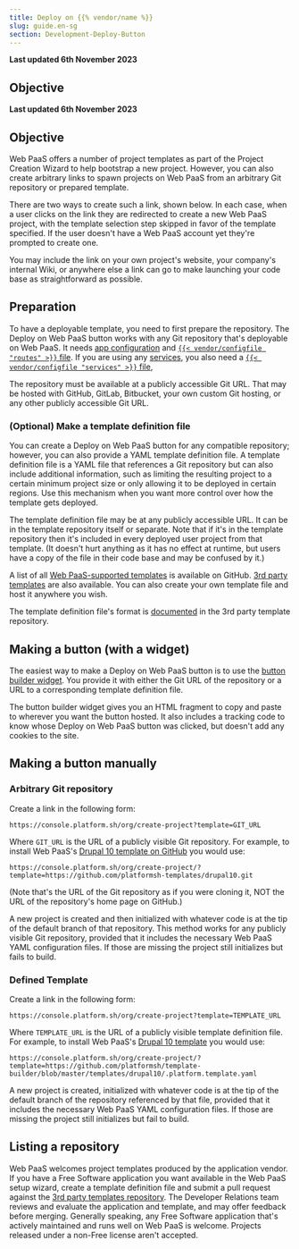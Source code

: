 ```yaml
---
title: Deploy on {{% vendor/name %}}
slug: guide.en-sg
section: Development-Deploy-Button
---
```


**Last updated 6th November 2023**



## Objective  

**Last updated 6th November 2023**



## Objective  

Web PaaS offers a number of project templates as part of the Project Creation Wizard to help bootstrap a new project.
However, you can also create arbitrary links to spawn projects on Web PaaS from an arbitrary Git repository or prepared template.

There are two ways to create such a link, shown below.
In each case, when a user clicks on the link they are redirected to create a new Web PaaS project,
with the template selection step skipped in favor of the template specified.
If the user doesn't have a Web PaaS account yet they're prompted to create one.

You may include the link on your own project's website, your company's internal Wiki,
or anywhere else a link can go to make launching your code base as straightforward as possible.

## Preparation

To have a deployable template, you need to first prepare the repository.
The Deploy on Web PaaS button works with any Git repository that's deployable on Web PaaS.
It needs [app configuration](../create-apps/_index.md)
and [`{{< vendor/configfile "routes" >}}` file](../define-routes/_index.md).
If you are using any [services](../add-services/_index.md),
you also need a [`{{< vendor/configfile "services" >}}` file](../add-services/_index.md),

The repository must be available at a publicly accessible Git URL.
That may be hosted with GitHub, GitLab, Bitbucket, your own custom Git hosting,
or any other publicly accessible Git URL.

### (Optional) Make a template definition file

You can create a Deploy on Web PaaS button for any compatible repository;
however, you can also provide a YAML template definition file.
A template definition file is a YAML file that references a Git repository but can also include additional information,
such as limiting the resulting project to a certain minimum project size or only allowing it to be deployed in certain regions.
Use this mechanism when you want more control over how the template gets deployed.

The template definition file may be at any publicly accessible URL.
It can be in the template repository itself or separate.
Note that if it's in the template repository then it's included in every deployed user project from that template.
(It doesn't hurt anything as it has no effect at runtime,
but users have a copy of the file in their code base and may be confused by it.)

A list of all [Web PaaS-supported templates](https://github.com/platformsh/template-builder/tree/master/templates) is available on GitHub.
[3rd party templates](https://github.com/platformsh/templates-external/) are also available.
You can also create your own template file and host it anywhere you wish.

The template definition file's format is [documented](https://github.com/platformsh/templates-external/blob/master/template-definition.yaml)
in the 3rd party template repository.

## Making a button (with a widget)

The easiest way to make a Deploy on Web PaaS button is to use the [button builder widget](https://platform.sh/deploy/).
You provide it with either the Git URL of the repository or a URL to a corresponding template definition file.

The button builder widget gives you an HTML fragment to copy and paste to wherever you want the button hosted.
It also includes a tracking code to know whose Deploy on Web PaaS button was clicked, but doesn't add any cookies to the site.

## Making a button manually

### Arbitrary Git repository

Create a link in the following form:

```text
https://console.platform.sh/org/create-project?template=GIT_URL
```

Where `GIT_URL` is the URL of a publicly visible Git repository.
For example, to install Web PaaS's [Drupal 10 template on GitHub](https://github.com/platformsh-templates/drupal10) you would use:

```text
https://console.platform.sh/org/create-project/?template=https://github.com/platformsh-templates/drupal10.git
```

(Note that's the URL of the Git repository as if you were cloning it, NOT the URL of the repository's home page on GitHub.)

A new project is created and then initialized with whatever code is at the tip of the default branch of that repository.
This method works for any publicly visible Git repository,
provided that it includes the necessary Web PaaS YAML configuration files.
If those are missing the project still initializes but fails to build.

### Defined Template

Create a link in the following form:

```text
https://console.platform.sh/org/create-project?template=TEMPLATE_URL
```

Where `TEMPLATE_URL` is the URL of a publicly visible template definition file.
For example, to install Web PaaS's [Drupal 10 template](https://github.com/platformsh-templates/drupal10) you would use:

```text
https://console.platform.sh/org/create-project/?template=https://github.com/platformsh/template-builder/blob/master/templates/drupal10/.platform.template.yaml
```

A new project is created, initialized with whatever code is at the tip of the default branch of the repository referenced by that file,
provided that it includes the necessary Web PaaS YAML configuration files.
If those are missing the project still initializes but fail to build.

## Listing a repository

Web PaaS welcomes project templates produced by the application vendor.
If you have a Free Software application you want available in the Web PaaS setup wizard,
create a template definition file and submit a pull request against the [3rd party templates repository](https://github.com/platformsh/templates-external/).
The Developer Relations team reviews and evaluate the application and template, and may offer feedback before merging.
Generally speaking, any Free Software application that's actively maintained and runs well on Web PaaS is welcome.
Projects released under a non-Free license aren't accepted.
